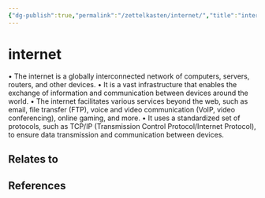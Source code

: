 ```yaml
---
{"dg-publish":true,"permalink":"/zettelkasten/internet/","title":"internet","tags":["status/todo"],"noteIcon":"","created":"2023-10-10T12:58:33.513+01:00"}
---
```



# internet

•	The internet is a globally interconnected network of computers, servers, routers, and other devices.
	•	It is a vast infrastructure that enables the exchange of information and communication between devices around the world.
	•	The internet facilitates various services beyond the web, such as email, file transfer (FTP), voice and video communication (VoIP, video conferencing), online gaming, and more.
	•	It uses a standardized set of protocols, such as TCP/IP (Transmission Control Protocol/Internet Protocol), to ensure data transmission and communication between devices.


## Relates to
## References
